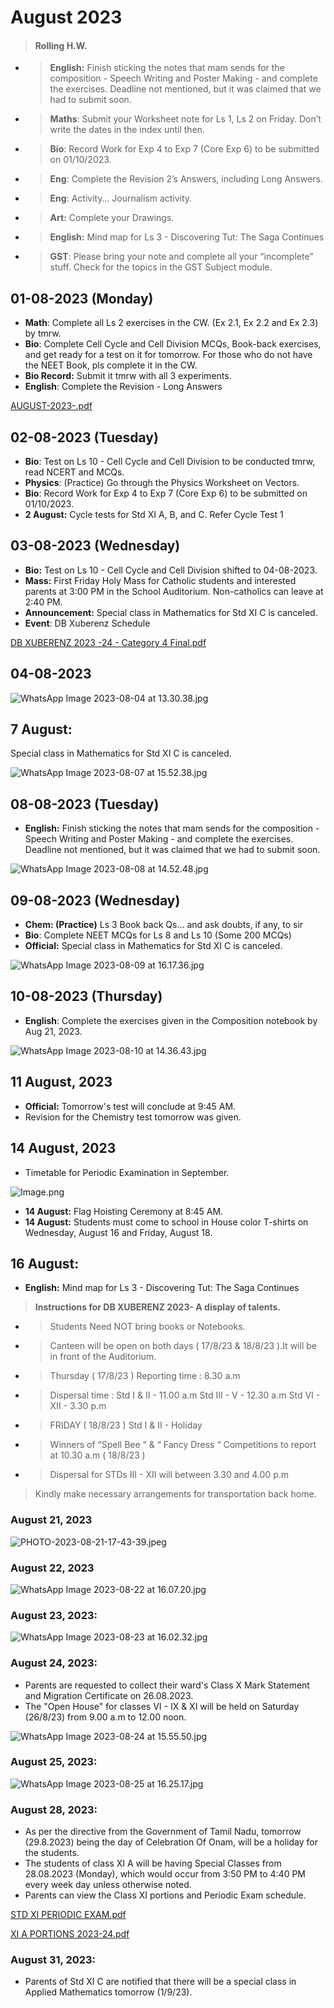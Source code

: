 # August 2023

> #### Rolling H.W.

* > **English:** Finish sticking the notes that mam sends for the composition - Speech Writing and Poster Making - and complete the exercises. Deadline not mentioned, but it was claimed that we had to submit soon.
* > **Maths**: Submit your Worksheet note for Ls 1, Ls 2 on Friday. Don’t write the dates in the index until then.
* > **Bio**: Record Work for Exp 4 to Exp 7 (Core Exp 6) to be submitted on 01/10/2023.
* > **Eng**: Complete the Revision 2’s Answers, including Long Answers.
* > **Eng**: Activity… Journalism activity.
* > **Art:** Complete your Drawings.
* > **English:** Mind map for Ls 3 - Discovering Tut: The Saga Continues
* > **GST**: Please bring your note and complete all your “incomplete” stuff. Check for the topics in the GST Subject module.

## 01-08-2023 (Monday)

* **Math**: Complete all Ls 2 exercises in the CW. (Ex 2.1, Ex 2.2 and Ex 2.3) by tmrw.
* **Bio**: Complete Cell Cycle and Cell Division MCQs, Book-back exercises, and get ready for a test on it for tomorrow. For those who do not have the NEET Book, pls complete it in the CW.
* **Bio Record:** Submit it tmrw with all 3 experiments.
* **English**: Complete the Revision - Long Answers

[AUGUST-2023-.pdf](https://res.craft.do/user/full/34ae8ebc-d508-7305-20e2-17e06364862c/doc/3491F8B8-527B-4029-A8C5-FBF1AF7CCE2D/21634ae4-5c9f-c4a7-05c2-8523a5e00f4f)

## 02-08-2023 (Tuesday)

* **Bio**: Test on Ls 10 - Cell Cycle and Cell Division to be conducted tmrw, read NCERT and MCQs.
* **Physics**: (Practice) Go through the Physics Worksheet on Vectors.
* **Bio**: Record Work for Exp 4 to Exp 7 (Core Exp 6) to be submitted on 01/10/2023.
* **2 August:** Cycle tests for Std XI A, B, and C. Refer Cycle Test 1

## 03-08-2023 (Wednesday)

* **Bio:** Test on Ls 10 - Cell Cycle and Cell Division shifted to 04-08-2023.
* **Mass:** First Friday Holy Mass for Catholic students and interested parents at 3:00 PM in the School Auditorium. Non-catholics can leave at 2:40 PM.
* **Announcement:** Special class in Mathematics for Std XI C is canceled.
* **Event**: DB Xuberenz Schedule

[DB XUBERENZ 2023 -24 - Category 4 Final.pdf](https://res.craft.do/user/full/34ae8ebc-d508-7305-20e2-17e06364862c/doc/3491F8B8-527B-4029-A8C5-FBF1AF7CCE2D/491A9576-9537-4F04-AABD-00613789FEBD\_2/2jm4cUdaGwe3gbyML3DY5HnNyIWoI6VRxvrFNoMhymAz/DB%20XUBERENZ%202023%20-24%20-%20Category%204%20Final.pdf)

## 04-08-2023

![WhatsApp Image 2023-08-04 at 13.30.38.jpg](https://res.craft.do/user/full/34ae8ebc-d508-7305-20e2-17e06364862c/doc/3491F8B8-527B-4029-A8C5-FBF1AF7CCE2D/44373e81-24ae-512c-afef-830e59808d14)

## **7 August:**

Special class in Mathematics for Std XI C is canceled.

![WhatsApp Image 2023-08-07 at 15.52.38.jpg](https://res.craft.do/user/full/34ae8ebc-d508-7305-20e2-17e06364862c/doc/3491F8B8-527B-4029-A8C5-FBF1AF7CCE2D/97a6d906-95fd-6ef7-ebbf-82ec51d82e1e)

## 08-08-2023 (Tuesday)

* **English:** Finish sticking the notes that mam sends for the composition - Speech Writing and Poster Making - and complete the exercises. Deadline not mentioned, but it was claimed that we had to submit soon.

![WhatsApp Image 2023-08-08 at 14.52.48.jpg](https://res.craft.do/user/full/34ae8ebc-d508-7305-20e2-17e06364862c/doc/3491F8B8-527B-4029-A8C5-FBF1AF7CCE2D/9d47e2b8-c59c-9cf3-fd57-55992efd37d5)

## 09-08-2023 (Wednesday)

* **Chem: (Practice)** Ls 3 Book back Qs… and ask doubts, if any, to sir
* **Bio**: Complete NEET MCQs for Ls 8 and Ls 10 (Some 200 MCQs)
* **Official:** Special class in Mathematics for Std XI C is canceled.

![WhatsApp Image 2023-08-09 at 16.17.36.jpg](https://res.craft.do/user/full/34ae8ebc-d508-7305-20e2-17e06364862c/doc/3491F8B8-527B-4029-A8C5-FBF1AF7CCE2D/8eb77758-ce3a-1b4b-a3f2-8410f8eb756e)

## 10-08-2023 (Thursday)

* **English**: Complete the exercises given in the Composition notebook by Aug 21, 2023.

![WhatsApp Image 2023-08-10 at 14.36.43.jpg](https://res.craft.do/user/full/34ae8ebc-d508-7305-20e2-17e06364862c/doc/3491F8B8-527B-4029-A8C5-FBF1AF7CCE2D/643e1dee-49ab-dcac-dbc7-900b902df64b)

## **11 August, 2023**

* **Official:** Tomorrow's test will conclude at 9:45 AM.
* Revision for the Chemistry test tomorrow was given.

## **14 August, 2023**

* Timetable for Periodic Examination in September.

![Image.png](https://res.craft.do/user/full/34ae8ebc-d508-7305-20e2-17e06364862c/doc/3491F8B8-527B-4029-A8C5-FBF1AF7CCE2D/3ED53DA2-5D66-4558-8C42-B704D529A050\_2/mBedcYFRqkAMCV0PsO2pKsiQ6J1Hqgx8aKzZlor4pwUz/Image.png)

* **14 August:** Flag Hoisting Ceremony at 8:45 AM.
* **14 August:** Students must come to school in House color T-shirts on Wednesday, August 16 and Friday, August 18.

## **16 August:**

* **English:** Mind map for Ls 3 - Discovering Tut: The Saga Continues

> **Instructions for DB XUBERENZ 2023- A display of talents.**

* > Students Need NOT bring books or Notebooks.
* > Canteen will be open on both days ( 17/8/23 & 18/8/23 ).It will be in front of the Auditorium.
* > Thursday ( 17/8/23 ) Reporting time : 8.30 a.m
* > Dispersal time : Std I & II - 11.00 a.m Std III - V - 12.30 a.m Std VI - XII - 3.30 p.m
* > FRIDAY ( 18/8/23 ) Std I & II - Holiday
* > Winners of “Spell Bee “ & “ Fancy Dress “ Competitions to report at 10.30 a.m ( 18/8/23 )
* > Dispersal for STDs III - XII will between 3.30 and 4.00 p.m

> Kindly make necessary arrangements for transportation back home.

### **August 21, 2023**

![PHOTO-2023-08-21-17-43-39.jpeg](https://res.craft.do/user/full/34ae8ebc-d508-7305-20e2-17e06364862c/doc/3491F8B8-527B-4029-A8C5-FBF1AF7CCE2D/333a7576-6fe7-bd17-11ea-d5d5553d2c3b/owIYfjvOw5hAywEoMnIB33kvVRTQnkTQM0UJ0vFgBCMz/PHOTO-2023-08-21-17-43-39.jpeg)

### **August 22, 2023**

![WhatsApp Image 2023-08-22 at 16.07.20.jpg](https://res.craft.do/user/full/34ae8ebc-d508-7305-20e2-17e06364862c/doc/3491F8B8-527B-4029-A8C5-FBF1AF7CCE2D/ca66b85b-1e54-26d4-3808-01f1aa41a8a3)

### **August 23, 2023:**

![WhatsApp Image 2023-08-23 at 16.02.32.jpg](https://res.craft.do/user/full/34ae8ebc-d508-7305-20e2-17e06364862c/doc/3491F8B8-527B-4029-A8C5-FBF1AF7CCE2D/79e8f639-5f37-4da5-6313-d620361c826c)

### **August 24, 2023:**

* Parents are requested to collect their ward's Class X Mark Statement and Migration Certificate on 26.08.2023.
* The "Open House" for classes VI - IX & XI will be held on Saturday (26/8/23) from 9.00 a.m to 12.00 noon.

![WhatsApp Image 2023-08-24 at 15.55.50.jpg](https://res.craft.do/user/full/34ae8ebc-d508-7305-20e2-17e06364862c/doc/3491F8B8-527B-4029-A8C5-FBF1AF7CCE2D/ad564db2-1ba7-ecf7-6b60-af7fc5922702)

### **August 25, 2023:**

![WhatsApp Image 2023-08-25 at 16.25.17.jpg](https://res.craft.do/user/full/34ae8ebc-d508-7305-20e2-17e06364862c/doc/3491F8B8-527B-4029-A8C5-FBF1AF7CCE2D/8d934602-1f61-ec2f-ae1a-50c853de2f49)

### **August 28, 2023:**

* As per the directive from the Government of Tamil Nadu, tomorrow (29.8.2023) being the day of Celebration Of Onam, will be a holiday for the students.
* The students of class XI A will be having Special Classes from 28.08.2023 (Monday), which would occur from 3:50 PM to 4:40 PM every week day unless otherwise noted.
* Parents can view the Class XI portions and Periodic Exam schedule.

[STD XI PERIODIC EXAM.pdf](https://res.craft.do/user/full/34ae8ebc-d508-7305-20e2-17e06364862c/doc/3491F8B8-527B-4029-A8C5-FBF1AF7CCE2D/fb980cee-a1f1-4e9d-9104-cbc049e02898)

[XI A PORTIONS 2023-24.pdf](https://res.craft.do/user/full/34ae8ebc-d508-7305-20e2-17e06364862c/doc/3491F8B8-527B-4029-A8C5-FBF1AF7CCE2D/8f949ad1-9732-4bfc-b26f-37e1dcbc53d4)

### **August 31, 2023:**

* Parents of Std XI C are notified that there will be a special class in Applied Mathematics tomorrow (1/9/23).
